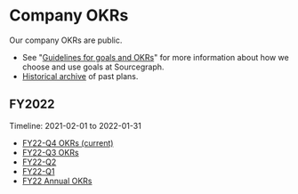 # Company OKRs

Our company OKRs are public.

- See "[Guidelines for goals and OKRs](guidelines.md)" for more information about how we choose and use goals at Sourcegraph.
- [Historical archive](archive.md) of past plans.

## FY2022

Timeline: 2021-02-01 to 2022-01-31

- [FY22-Q4 OKRs (current)](2022_Q4.md)
- [FY22-Q3 OKRs](2022_q3.md)
- [FY22-Q2](2022_q2.md)
- [FY22-Q1](2022_q1.md)
- [FY22 Annual OKRs](2022_annual.md)
